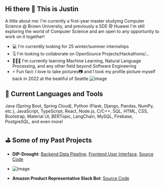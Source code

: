 ## Hi there 👋 This is Justin

A little about me: I'm currently a first-year master studying Computer Science @ Brown University, and previously a SDE @ Huawei
I'm still exploring the world of Computer Science and am open to any opportunity to work on it together!

- 💻 I'm currentlly looking for 25 winter/summer internships
- 🗓 I'm looking to collaborate on OpenSource Projects/Hackathons/...
- 👨🏻‍💻 I'm currently learning Machine Learning, Natural Language Processing, and any other field beyond Software Engineering
- ⚡️ Fun fact: I love to take pictures📷 and I took my profile picture myself back in 2022 at the beatiful of Seattle ![image](https://github.com/user-attachments/assets/1688604f-4baa-4c40-af42-0342918657ca)


## 🚀 Current Languages and Tools

Java (Spring Boot, Spring Cloud), Python (Flask, Django, Pandas, NumPy, etc.), JavaScript, TypeScript, React, Node.js, C/C++, SQL, HTML, CSS, Bootstrap, Material UI, BERTopic, LangChain, MySQL, Firebase, PostgreSQL, and even more!

## ⛳️ Some of my Past Projects

- **DIP-Drought**: [Backend Data Pipeline](https://sslabgpu2.ischool.illinois.edu/), [Frontend User Interface](https://droughtweb.web.illinois.edu/), [Source Code](https://github.com/ShangLanyu/droughwebsite)
- ![image](https://github.com/user-attachments/assets/1b05defa-c936-45f9-ad9a-0dee7c223b96)

- **Amazon Product Representative Slack Bot**: [Source Code](https://github.com/JustinXre2020/ChatBot)


<!-- Hello From Github-->
